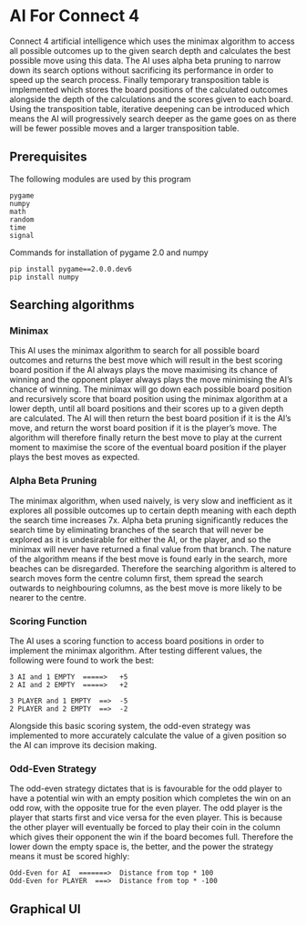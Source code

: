 # AI For Connect 4
Connect 4 artificial intelligence which uses the minimax algorithm to access all possible outcomes up to the given search depth and calculates the best possible move using this data. The AI uses alpha beta pruning to narrow down its search options without sacrificing its performance in order to speed up the search process. Finally temporary transposition table is implemented which stores the board positions of the calculated outcomes alongside the depth of the calculations and the scores given to each board. Using the transposition table, iterative deepening can be introduced which means the AI will progressively search deeper as the game goes on as there will be fewer possible moves and a larger transposition table.


## Prerequisites

The following modules are used by this program
```
pygame
numpy
math
random
time
signal
```
Commands for installation of pygame 2.0 and numpy
```
pip install pygame==2.0.0.dev6
pip install numpy
```


## Searching algorithms

### Minimax

This AI uses the minimax algorithm to search for all possible board outcomes and returns the best move which will result in the best scoring board position if the AI always plays the move maximising its chance of winning and the opponent player always plays the move minimising the AI’s chance of winning. The minimax will go down each possible board position and recursively score that board position using the minimax algorithm at a lower depth, until all board positions and their scores up to a given depth are calculated. The AI will then return the best board position if it is the AI’s move, and return the worst board position if it is the player’s move. The algorithm will therefore finally return the best move to play at the current moment to maximise the score of the eventual board position if the player plays the best moves as expected.

### Alpha Beta Pruning

The minimax algorithm, when used naively, is very slow and inefficient as it explores all possible outcomes up to certain depth meaning with each depth the search time increases 7x. Alpha beta pruning significantly reduces the search time by eliminating branches of the search that will never be explored as it is undesirable for either the AI, or the player, and so the minimax will never have returned a final value from that branch. The nature of the algorithm means if the best move is found early in the search, more beaches can be disregarded. Therefore the searching algorithm is altered to search moves form the centre column first, them spread the search outwards to neighbouring columns, as the best move is more likely to be nearer to the centre.

### Scoring Function

The AI uses a scoring function to access board positions in order to implement the minimax algorithm. After testing different values, the following were found to work the best:
```
3 AI and 1 EMPTY  =====>   +5
2 AI and 2 EMPTY  =====>   +2

3 PLAYER and 1 EMPTY  ==>  -5
2 PLAYER and 2 EMPTY  ==>  -2
```
Alongside this basic scoring system, the odd-even strategy was implemented to more accurately calculate the value of a given position so the AI can improve its decision making.

### Odd-Even Strategy

The odd-even strategy dictates that is is favourable for the odd player to have a potential win with an empty position which completes the win on an odd row, with the opposite true for the even player. The odd player is the player that starts first and vice versa for the even player. This is because the other player will eventually be forced to play their coin in the column which gives their opponent the win if the board becomes full. Therefore the lower down the empty space is, the better, and the power the strategy means it must be scored highly:
```
Odd-Even for AI  =======>  Distance from top * 100
Odd-Even for PLAYER  ===>  Distance from top * -100
```

## Graphical UI
